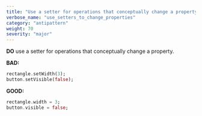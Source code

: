 ```yaml
---
title: "Use a setter for operations that conceptually change a property."
verbose_name: "use_setters_to_change_properties"
category: "antipattern"
weight: 70
severity: "major"
---
```

**DO** use a setter for operations that conceptually change a property.

**BAD:**
```dart
rectangle.setWidth(3);
button.setVisible(false);
```

**GOOD:**
```dart
rectangle.width = 3;
button.visible = false;
```
